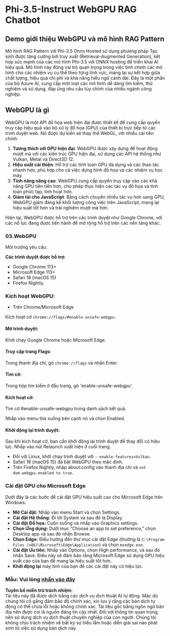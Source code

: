 # Phi-3.5-Instruct WebGPU RAG Chatbot

## Demo giới thiệu WebGPU và mô hình RAG Pattern

Mô hình RAG Pattern với Phi-3.5 Onnx Hosted sử dụng phương pháp Tạo sinh được tăng cường bởi truy xuất (Retrieval-Augmented Generation), kết hợp sức mạnh của các mô hình Phi-3.5 với ONNX hosting để triển khai AI hiệu quả. Mô hình này đóng vai trò quan trọng trong việc tinh chỉnh các mô hình cho các nhiệm vụ cụ thể theo từng lĩnh vực, mang lại sự kết hợp giữa chất lượng, hiệu quả chi phí và khả năng hiểu ngữ cảnh dài. Đây là một phần của bộ Azure AI, cung cấp một loạt các mô hình dễ dàng tìm kiếm, thử nghiệm và sử dụng, đáp ứng nhu cầu tùy chỉnh của nhiều ngành công nghiệp.

## WebGPU là gì
WebGPU là một API đồ họa web hiện đại được thiết kế để cung cấp quyền truy cập hiệu quả vào bộ xử lý đồ họa (GPU) của thiết bị trực tiếp từ các trình duyệt web. Nó được dự kiến sẽ thay thế WebGL, với nhiều cải tiến chính:

1. **Tương thích với GPU hiện đại**: WebGPU được xây dựng để hoạt động mượt mà với các kiến trúc GPU hiện đại, sử dụng các API hệ thống như Vulkan, Metal và Direct3D 12.
2. **Hiệu suất cải thiện**: Hỗ trợ các tính toán GPU đa dụng và các thao tác nhanh hơn, phù hợp cho cả việc dựng hình đồ họa và các nhiệm vụ học máy.
3. **Tính năng nâng cao**: WebGPU cung cấp quyền truy cập vào các khả năng GPU tiên tiến hơn, cho phép thực hiện các tác vụ đồ họa và tính toán phức tạp, linh hoạt hơn.
4. **Giảm tải cho JavaScript**: Bằng cách chuyển nhiều tác vụ hơn sang GPU, WebGPU giảm đáng kể khối lượng công việc trên JavaScript, mang lại hiệu suất tốt hơn và trải nghiệm mượt mà hơn.

Hiện tại, WebGPU được hỗ trợ trên các trình duyệt như Google Chrome, với các nỗ lực đang được tiến hành để mở rộng hỗ trợ trên các nền tảng khác.

### 03.WebGPU
Môi trường yêu cầu:

**Các trình duyệt được hỗ trợ:** 
- Google Chrome 113+
- Microsoft Edge 113+
- Safari 18 (macOS 15)
- Firefox Nightly.

### Kích hoạt WebGPU:

- Trên Chrome/Microsoft Edge 

Kích hoạt cờ `chrome://flags/#enable-unsafe-webgpu`.

#### Mở trình duyệt:
Khởi chạy Google Chrome hoặc Microsoft Edge.

#### Truy cập trang Flags:
Trong thanh địa chỉ, gõ `chrome://flags` và nhấn Enter.

#### Tìm cờ:
Trong hộp tìm kiếm ở đầu trang, gõ 'enable-unsafe-webgpu'.

#### Kích hoạt cờ:
Tìm cờ #enable-unsafe-webgpu trong danh sách kết quả.

Nhấp vào menu thả xuống bên cạnh nó và chọn Enabled.

#### Khởi động lại trình duyệt:

Sau khi kích hoạt cờ, bạn cần khởi động lại trình duyệt để thay đổi có hiệu lực. Nhấp vào nút Relaunch xuất hiện ở cuối trang.

- Đối với Linux, khởi chạy trình duyệt với `--enable-features=Vulkan`.
- Safari 18 (macOS 15) đã bật WebGPU theo mặc định.
- Trên Firefox Nightly, nhập about:config vào thanh địa chỉ và `set dom.webgpu.enabled to true`.

### Cài đặt GPU cho Microsoft Edge 

Dưới đây là các bước để cài đặt GPU hiệu suất cao cho Microsoft Edge trên Windows:

- **Mở Cài đặt:** Nhấp vào menu Start và chọn Settings.
- **Cài đặt Hệ thống:** Đi tới System và sau đó là Display.
- **Cài đặt Đồ họa:** Cuộn xuống và nhấp vào Graphics settings.
- **Chọn Ứng dụng:** Dưới mục “Choose an app to set preference,” chọn Desktop app và sau đó nhấn Browse.
- **Chọn Edge:** Điều hướng đến thư mục cài đặt Edge (thường là `C:\Program Files (x86)\Microsoft\Edge\Application`) và chọn `msedge.exe`.
- **Cài đặt Ưu tiên:** Nhấp vào Options, chọn High performance, và sau đó nhấn Save.
Điều này sẽ đảm bảo rằng Microsoft Edge sử dụng GPU hiệu suất cao của bạn để mang lại hiệu suất tốt hơn.
- **Khởi động lại** máy tính của bạn để các cài đặt này có hiệu lực.

### Mẫu: Vui lòng [nhấn vào đây](https://github.com/microsoft/aitour-exploring-cutting-edge-models/tree/main/src/02.ONNXRuntime/01.WebGPUChatRAG)

**Tuyên bố miễn trừ trách nhiệm**:  
Tài liệu này đã được dịch bằng các dịch vụ dịch thuật AI tự động. Mặc dù chúng tôi cố gắng đảm bảo độ chính xác, xin lưu ý rằng các bản dịch tự động có thể chứa lỗi hoặc không chính xác. Tài liệu gốc bằng ngôn ngữ bản địa nên được coi là nguồn đáng tin cậy nhất. Đối với thông tin quan trọng, nên sử dụng dịch vụ dịch thuật chuyên nghiệp của con người. Chúng tôi không chịu trách nhiệm về bất kỳ sự hiểu lầm hoặc diễn giải sai nào phát sinh từ việc sử dụng bản dịch này.